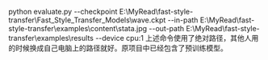 ﻿python evaluate.py --checkpoint E:\MyRead\fast-style-transfer\Fast_Style_Transfer_Models\wave.ckpt  --in-path E:\MyRead\fast-style-transfer\examples\content\stata.jpg  --out-path E:\MyRead\fast-style-transfer\examples\results  --device cpu:1
上述命令使用了绝对路径，其他人用的时候换成自己电脑上的路径就好。原项目中已经包含了预训练模型。
